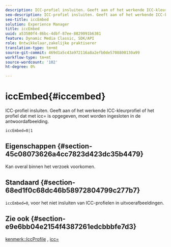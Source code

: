 ```yaml
---
description: ICC-profiel insluiten. Geeft aan of het werkende ICC-kleurprofiel of het profiel dat met icc= is opgegeven, moet worden ingesloten in de antwoordafbeelding.
seo-description: ICC-profiel insluiten. Geeft aan of het werkende ICC-kleurprofiel of het profiel dat met icc= is opgegeven, moet worden ingesloten in de antwoordafbeelding.
seo-title: iccEmbed
solution: Experience Manager
title: iccEmbed
uuid: a53580f4-86bc-4dbf-87ee-8829091b6381
feature: Dynamic Media Classic, SDK/API
role: Ontwikkelaar,zakelijke praktiserer
translation-type: tm+mt
source-git-commit: 469d1a5c43a972116a8a2efb0de5708800130a99
workflow-type: tm+mt
source-wordcount: '102'
ht-degree: 0%

---
```



# iccEmbed{#iccembed}

ICC-profiel insluiten. Geeft aan of het werkende ICC-kleurprofiel of het profiel dat met icc= is opgegeven, moet worden ingesloten in de antwoordafbeelding.

`iccEmbed=0|1`

## Eigenschappen {#section-45c08073626a4cc7823d423dc35b4479}

Kan overal binnen het verzoek voorkomen.

## Standaard {#section-68ed1f0c68dc46b58972804799c277b7}

`iccEmbed=0`, voor het niet insluiten van ICC-profielen in uitvoerafbeeldingen.

## Zie ook {#section-e9e6bb04e2154f4387261edcbbbfe7d3}

[kenmerk::IccProfile](../../../../../ir-api/material-cat/image-rendering-api-ref/c-ir-material-catalog/c-ir-attributes-reference/r-ir-iccprofilegray.md#reference-712f1d0dcca748df9aaf495681bb39e6) ,  [icc=](../../../../../ir-api/http-protocol/image-rendering-api-ref/c-ir-http-protocol-ref/c-ir-http-protocol-command-reference/r-ir-icc.md#reference-86a2fff3cef24982ad2063d977a16e06)
